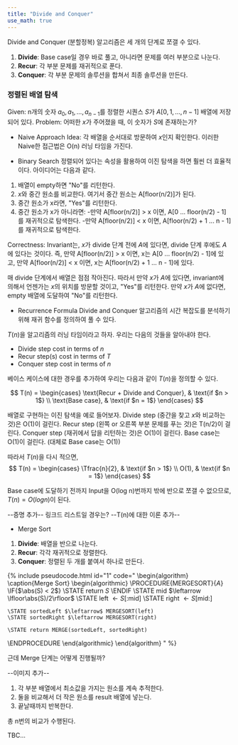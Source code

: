 ```yaml
---
title: "Divide and Conquer"
use_math: true
---
```


Divide and Conquer (분할정복) 알고리즘은 세 개의 단계로 쪼갤 수 있다.
1) **Divide**: Base case일 경우 바로 풀고, 아니라면 문제를 여러 부분으로 나눈다.
2) **Recur**: 각 부분 문제를 재귀적으로 푼다.
3) **Conquer**: 각 부분 문제의 솔루션을 합쳐서 최종 솔루션을 만든다.

### 정렬된 배열 탐색
Given: n개의 숫자 $a_{0}, a_{1}, ..., a_{n-1}$를 정렬한 시퀀스 $S$가 $A[0, 1, ..., n - 1]$ 배열에 저장되어 있다.
Problem: 어떠한 $x$가 주어졌을 때, 이 숫자가 $S$에 존재하는가?

- Naive Approach
Idea: 각 배열을 순서대로 방문하여 $x$인지 확인한다.
이러한 Naive한 접근법은 O(n) 러닝 타임을 가진다.

- Binary Search
정렬되어 있다는 속성을 활용하여 이진 탐색을 하면 훨씬 더 효율적이다.
아이디어는 다음과 같다.
1. 배열이 empty하면 "No"를 리턴한다.
2. $x$와 중간 원소를 비교한다. 여기서 중간 원소는 A[floor(n/2)]가 된다.
3. 중간 원소가 x라면, "Yes"를 리턴한다.
4. 중간 원소가 x가 아니라면:
    -만약 A[floor(n/2)] > x 이면, A[0 ... floor(n/2) - 1]를 재귀적으로 탐색한다.
    -만약 A[floor(n/2)] < x 이면, A[floor(n/2) + 1 ... n - 1]를 재귀적으로 탐색한다.

Correctness:
Invariant는, $x$가 divide 단계 전에 $A$에 있다면, divide 단계 후에도 $A$에 있다는 것이다.
즉, 만약 A[floor(n/2)] > x 이면, x는 A[0 ... floor(n/2) - 1]에 있고,
만약 A[floor(n/2)] < x 이면, x는 A[floor(n/2) + 1 ... n - 1]에 있다.

매 divide 단계에서 배열은 점점 작아진다.
따라서 만약 $x$가 $A$에 있다면, invariant에 의해서 언젠가는 $x$의 위치를 방문할 것이고, "Yes"를 리턴한다.
만약 $x$가 $A$에 없다면, empty 배열에 도달하여 "No"를 리턴한다.

- Recurrence Formula
Divide and Conquer 알고리즘의 시간 복잡도를 분석하기 위해 재귀 함수를 정의하여 풀 수 있다.

$T(n)$을 알고리즘의 러닝 타임이라고 하자. 우리는 다음의 것들을 알아내야 한다.
- Divide step cost in terms of $n$
- Recur step(s) cost in terms of $T$
- Conquer step cost in terms of $n$

베이스 케이스에 대한 경우를 추가하여 우리는 다음과 같이 $T(n)$을 정의할 수 있다.

$$
  T(n) =
\begin{cases}
\text{Recur + Divide and Conquer},  & \text{if $n > 1$} \\
\text{Base case}, & \text{if $n = 1$}
\end{cases}
$$

배열로 구현하는 이진 탐색을 예로 들어보자.
Divide step (중간을 찾고 $x$와 비교하는 것)은 O(1)이 걸린다.
Recur step (왼쪽 or 오른쪽 부분 문제를 푸는 것)은 T(n/2)이 걸린다.
Conquer step (재귀에서 답을 리턴하는 것)은 O(1)이 걸린다.
Base case는 O(1)이 걸린다. (대체로 Base case는 O(1))

따라서 $T(n)$을 다시 적으면,
$$
  T(n) =
\begin{cases}
\Tfrac{n}{2},  & \text{if $n > 1$} \\
O(1), & \text{if $n = 1$}
\end{cases}
$$

Base case에 도달하기 전까지 Input을 O(log n)번까지 밖에 반으로 쪼갤 수 없으므로, $T(n) = O(logn)$이 된다.

--증명 추가-- 링크드 리스트일 경우는?
--T(n)에 대한 이론 추가--

- Merge Sort
1. **Divide**: 배열을 반으로 나눈다.
2. **Recur**: 각각 재귀적으로 정렬한다.
3. **Conquer**: 정렬된 두 개를 붙여서 하나로 만든다.

{% include pseudocode.html id="1" code="
\begin{algorithm}
\caption{Merge Sort}
\begin{algorithmic}
\PROCEDURE{MERGESORT}{$A$}
    \IF{$\abs(S) < 2$}
        \STATE return $S$
    \ENDIF
    \STATE mid $\leftarrow \lfloor\abs(S)/2\rfloor$
    \STATE left $\leftarrow S[\text{:mid}]$
    \STATE right $\leftarrow S[\text{mid:}]$

    \STATE sortedLeft $\leftarrow$ MERGESORT(left)
    \STATE sortedRight $\leftarrow MERGESORT(right)

    \STATE return MERGE(sortedLeft, sortedRight)
\ENDPROCEDURE
\end{algorithmic}
\end{algorithm}
" %}

근데 Merge 단계는 어떻게 진행될까?

--이미지 추가--

1. 각 부분 배열에서 최소값을 가지는 원소를 계속 추적한다.
2. 둘을 비교해서 더 작은 원소를 result 배열에 넣는다.
3. 끝날때까지 반복한다.

총 n번의 비교가 수행된다.

TBC...